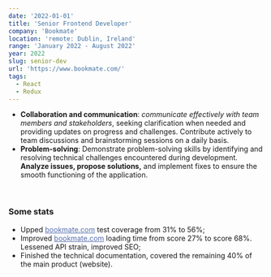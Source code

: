 ```yaml
---
date: '2022-01-01'
title: 'Senior Frontend Developer'
company: 'Bookmate'
location: 'remote: Dublin, Ireland'
range: 'January 2022 - August 2022'
year: 2022
slug: senior-dev
url: 'https://www.bookmate.com/'
tags:
  - React
  - Redux
---
```

- <b>Collaboration and communication</b>: <i>communicate effectively with team members and stakeholders</i>, seeking clarification when needed and providing updates on progress and challenges. Contribute actively to team discussions and brainstorming sessions on a daily basis.
- <b>Problem-solving</b>: Demonstrate problem-solving skills by identifying and resolving technical challenges encountered during development. <b>Analyze issues, propose solutions,</b> and implement fixes to ensure the smooth functioning of the application.

<br/>

### Some stats

- Upped <a href="https://bookmate.com/" target="_blank" style="color:#566eaf">bookmate.com</a> test coverage from 31% to 56%;
- Improved <a href="https://bookmate.com/" target="_blank" style="color:#566eaf">bookmate.com</a> loading time from score 27% to score 68%. Lessened API strain, improved SEO;
- Finished the technical documentation, covered the remaining 40% of the main product (website).
